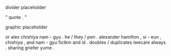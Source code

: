 divider placeholder

" quote . "

graphic placeholder

or alex chishiya nam - gyu . he / they / pen .
alexander hamilton , si - eun , chishiya , and nam - gyu
fictkin and id .
doubles / duplicates iwecare always .
sharing griefer yume .
